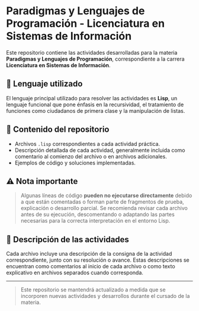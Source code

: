 # Paradigmas y Lenguajes de Programación - Licenciatura en Sistemas de Información

Este repositorio contiene las actividades desarrolladas para la materia **Paradigmas y Lenguajes de Programación**, correspondiente a la carrera **Licenciatura en Sistemas de Información**.

## 🧠 Lenguaje utilizado

El lenguaje principal utilizado para resolver las actividades es **Lisp**, un lenguaje funcional que pone énfasis en la recursividad, el tratamiento de funciones como ciudadanos de primera clase y la manipulación de listas.

## 📂 Contenido del repositorio

- Archivos `.lisp` correspondientes a cada actividad práctica.
- Descripción detallada de cada actividad, generalmente incluida como comentario al comienzo del archivo o en archivos adicionales.
- Ejemplos de código y soluciones implementadas.

## ⚠️ Nota importante

> Algunas líneas de código **pueden no ejecutarse directamente** debido a que están comentadas o forman parte de fragmentos de prueba, explicación o desarrollo parcial. Se recomienda revisar cada archivo antes de su ejecución, descomentando o adaptando las partes necesarias para la correcta interpretación en el entorno Lisp.

## 📝 Descripción de las actividades

Cada archivo incluye una descripción de la consigna de la actividad correspondiente, junto con su resolución o avance. Estas descripciones se encuentran como comentarios al inicio de cada archivo o como texto explicativo en archivos separados cuando corresponda.

---

> Este repositorio se mantendrá actualizado a medida que se incorporen nuevas actividades y desarrollos durante el cursado de la materia.

